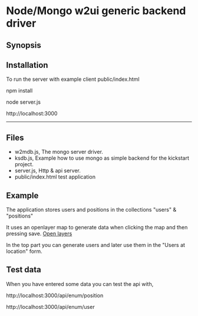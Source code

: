 
# Node/Mongo w2ui generic backend driver

## Synopsis


## Installation

To run the server with example client public/index.html

npm install

node server.js

http://localhost:3000

---------------------------------------------

## Files

* w2mdb.js, The mongo server driver. 
* ksdb.js,  Example how to use mongo as simple backend for the kickstart project.
* server.js, Http & api server. 
* public/index.html test application

## Example

The application stores users and positions in the collections 
"users" & "positions"

It uses an openlayer map to generate data when clicking the map 
and then pressing save. [Open layers](http://openlayers.org/)

In the top part you can generate users and later use them in the
"Users at location" form.


## Test data

When you have entered some data you can test the api with,

http://localhost:3000/api/enum/position

http://localhost:3000/api/enum/user

